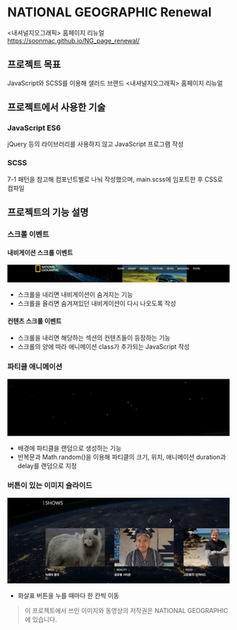 # NATIONAL GEOGRAPHIC Renewal
<내셔널지오그래픽> 홈페이지 리뉴얼
https://soonmac.github.io/NG_page_renewal/

## 프로젝트 목표

JavaScript와 SCSS를 이용해 샐러드 브랜드 <내셔널지오그래픽> 홈페이지 리뉴얼

## 프로젝트에서 사용한 기술
### JavaScript ES6

jQuery 등의 라이브러리를 사용하지 않고 JavaScript 프로그램 작성

### SCSS 

7-1 패턴을 참고해 컴포넌트별로 나눠 작성했으며, main.scss에 임포트한 후 CSS로 컴파일

## 프로젝트의 기능 설명
### 스크롤 이벤트 
#### 내비게이션 스크롤 이벤트
![내비게이션스크롤](cap_02.PNG)
* 스크롤을 내리면 내비게이션이 숨겨지는 기능
* 스크롤을 올리면 숨겨져있던 내비게이션이 다시 나오도록 작성

#### 컨텐츠 스크롤 이벤트
* 스크롤을 내리면 해당하는 섹션의 컨텐츠들이 등장하는 기능
* 스크롤의 양에 따라 애니메이션 class가 추가되는 JavaScript 작성

### 파티클 애니메이션
![파티클](cap_03.PNG)
* 배경에 파티클을 랜덤으로 생성하는 기능
* 반복문과 Math.random()을 이용해 파티클의 크기, 위치, 애니메이션 duration과 delay를 랜덤으로 지정


### 버튼이 있는 이미지 슬라이드
![스와이프](cap_01.PNG)
* 화살표 버튼을 누를 때마다 한 칸씩 이동


> 이 프로젝트에서 쓰인 이미지와 동영상의 저작권은 NATIONAL GEOGRAPHIC에 있습니다.


